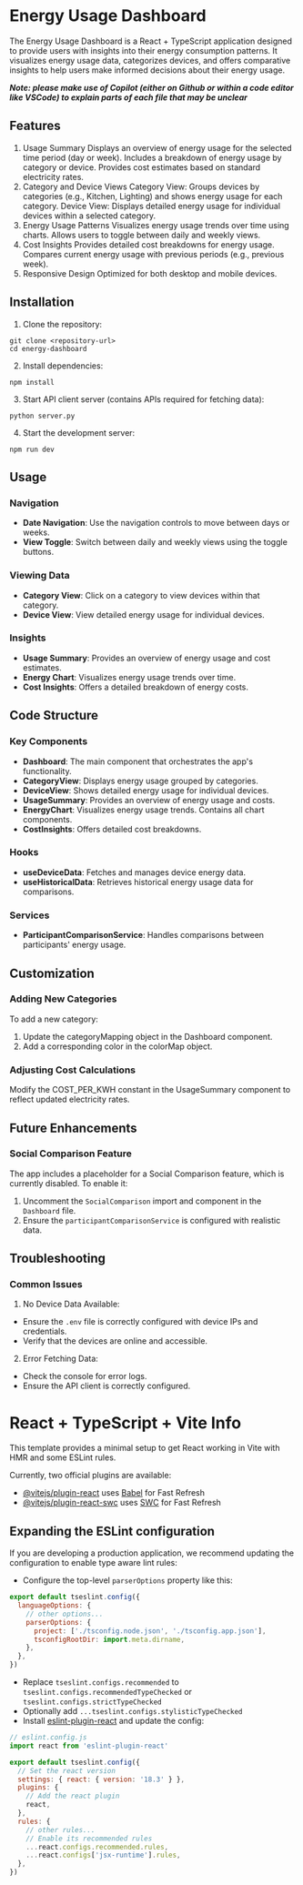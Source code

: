 # Energy Usage Dashboard
The Energy Usage Dashboard is a React + TypeScript application designed to provide users with insights into their energy consumption patterns. It visualizes energy usage data, categorizes devices, and offers comparative insights to help users make informed decisions about their energy usage.

***Note: please make use of Copilot (either on Github or within a code editor like VSCode) to explain parts of each file that may be unclear***

## Features
1. Usage Summary
Displays an overview of energy usage for the selected time period (day or week).
Includes a breakdown of energy usage by category or device.
Provides cost estimates based on standard electricity rates.
2. Category and Device Views
Category View: Groups devices by categories (e.g., Kitchen, Lighting) and shows energy usage for each category.
Device View: Displays detailed energy usage for individual devices within a selected category.
3. Energy Usage Patterns
Visualizes energy usage trends over time using charts.
Allows users to toggle between daily and weekly views.
4. Cost Insights
Provides detailed cost breakdowns for energy usage.
Compares current energy usage with previous periods (e.g., previous week).
5. Responsive Design
Optimized for both desktop and mobile devices.

## Installation
1. Clone the repository:
```
git clone <repository-url>
cd energy-dashboard
```

2. Install dependencies:
```
npm install
```

3. Start API client server (contains APIs required for fetching data):
```
python server.py
```

4. Start the development server:
```
npm run dev
```

## Usage
### Navigation
* **Date Navigation**: Use the navigation controls to move between days or weeks.
* **View Toggle**: Switch between daily and weekly views using the toggle buttons.

### Viewing Data
* **Category View**: Click on a category to view devices within that category.
* **Device View**: View detailed energy usage for individual devices.

### Insights
* **Usage Summary**: Provides an overview of energy usage and cost estimates.
* **Energy Chart**: Visualizes energy usage trends over time.
* **Cost Insights**: Offers a detailed breakdown of energy costs.

## Code Structure
### Key Components
* **Dashboard**: The main component that orchestrates the app's functionality.
* **CategoryView**: Displays energy usage grouped by categories.
* **DeviceView**: Shows detailed energy usage for individual devices.
* **UsageSummary**: Provides an overview of energy usage and costs.
* **EnergyChart**: Visualizes energy usage trends. Contains all chart components.
* **CostInsights**: Offers detailed cost breakdowns.

### Hooks
* **useDeviceData**: Fetches and manages device energy data.
* **useHistoricalData**: Retrieves historical energy usage data for comparisons.

### Services
* **ParticipantComparisonService**: Handles comparisons between participants' energy usage.

## Customization
### Adding New Categories
To add a new category:

1. Update the categoryMapping object in the Dashboard component.
2. Add a corresponding color in the colorMap object.

### Adjusting Cost Calculations
Modify the COST_PER_KWH constant in the UsageSummary component to reflect updated electricity rates.

## Future Enhancements
### Social Comparison Feature
The app includes a placeholder for a Social Comparison feature, which is currently disabled. To enable it:

1. Uncomment the `SocialComparison` import and component in the `Dashboard` file.
2. Ensure the `participantComparisonService` is configured with realistic data.

## Troubleshooting
### Common Issues
1. No Device Data Available:
* Ensure the `.env` file is correctly configured with device IPs and credentials.
* Verify that the devices are online and accessible.
2. Error Fetching Data:
* Check the console for error logs.
* Ensure the API client is correctly configured.

# React + TypeScript + Vite Info

This template provides a minimal setup to get React working in Vite with HMR and some ESLint rules.

Currently, two official plugins are available:

- [@vitejs/plugin-react](https://github.com/vitejs/vite-plugin-react/blob/main/packages/plugin-react/README.md) uses [Babel](https://babeljs.io/) for Fast Refresh
- [@vitejs/plugin-react-swc](https://github.com/vitejs/vite-plugin-react-swc) uses [SWC](https://swc.rs/) for Fast Refresh

## Expanding the ESLint configuration

If you are developing a production application, we recommend updating the configuration to enable type aware lint rules:

- Configure the top-level `parserOptions` property like this:

```js
export default tseslint.config({
  languageOptions: {
    // other options...
    parserOptions: {
      project: ['./tsconfig.node.json', './tsconfig.app.json'],
      tsconfigRootDir: import.meta.dirname,
    },
  },
})
```

- Replace `tseslint.configs.recommended` to `tseslint.configs.recommendedTypeChecked` or `tseslint.configs.strictTypeChecked`
- Optionally add `...tseslint.configs.stylisticTypeChecked`
- Install [eslint-plugin-react](https://github.com/jsx-eslint/eslint-plugin-react) and update the config:

```js
// eslint.config.js
import react from 'eslint-plugin-react'

export default tseslint.config({
  // Set the react version
  settings: { react: { version: '18.3' } },
  plugins: {
    // Add the react plugin
    react,
  },
  rules: {
    // other rules...
    // Enable its recommended rules
    ...react.configs.recommended.rules,
    ...react.configs['jsx-runtime'].rules,
  },
})
```
